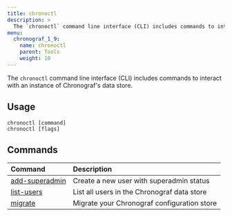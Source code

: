 ```yaml
---
title: chronoctl
description: >
  The `chronoctl` command line interface (CLI) includes commands to interact with an instance of Chronograf's data store.
menu:
  chronograf_1_9:
    name: chronoctl
    parent: Tools
    weight: 10
---
```


The `chronoctl` command line interface (CLI) includes commands to interact with an instance of Chronograf's data store.

## Usage
```
chronoctl [command]
chronoctl [flags]
```

## Commands

| Command                                          | Description                                       |
|:-------                                          |:-----------                                       |
| [add-superadmin](/chronograf/v1.9/tools/chronoctl/add-superadmin/) | Create a new user with superadmin status |
| [list-users](/chronograf/v1.9/tools/chronoctl/list-users)   | List all users in the Chronograf data store                    |
| [migrate](/chronograf/v1.9/tools/chronoctl/migrate)   | Migrate your Chronograf configuration store  |
